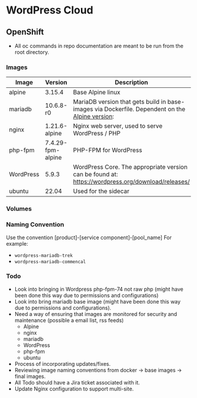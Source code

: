 # WordPress Cloud

## OpenShift
* All oc commands in repo documentation are meant to be run from the root directory.

### Images

| Image | Version | Description |
| ----- | ------- | ----------- |
| alpine | 3.15.4 | Base Alpine linux |
| mariadb | 10.6.8-r0 | MariaDB version that gets build in base-images via Dockerfile. Dependent on the [Alpine version](https://pkgs.alpinelinux.org/packages?name=mariadb&branch=v3.15): |
| nginx | 1.21.6-alpine | Nginx web server, used to serve WordPress / PHP |
| php-fpm | 7.4.29-fpm-alpine | PHP-FPM for WordPress |
| WordPress | 5.9.3 | WordPress Core. The appropriate version can be found at: https://wordpress.org/download/releases/ |
| ubuntu | 22.04| Used for the sidecar |

### Volumes

### Naming Convention
Use the convention [product]-[service component]-[pool_name] For example:
* `wordpress-mariadb-trek`
* `wordpress-mariadb-commencal`

### Todo
* Look into bringing in Wordpress php-fpm-74 not raw php (might have been done this way due to permissions and configurations)
* Look into bring mariadb base image (might have been done this way due to permissions and configurations).
* Need a way of ensuring that images are monitored for security and maintenance (possible a email list, rss feeds)
  * Alpine
  * nginx
  * mariadb
  * WordPress
  * php-fpm
  * ubuntu
* Process of incorporating updates/fixes.
* Reviewing image naming conventions from docker -> base images -> final images.
* All Todo should have a Jira ticket associated with it.
* Update Nginx configuration to support multi-site.
